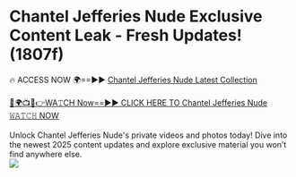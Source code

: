 # Chantel Jefferies Nude Exclusive Content Leak - Fresh Updates! (1807f)

🔥 ACCESS NOW 🌍==►► <a href="https://tinyurl.com/yc657z5k" rel="nofollow">Chantel Jefferies Nude Latest Collection</a>
<br><br>
[🔴🌍📺📱👉WA𝚃CH Now==►► CLICK HERE TO Chantel Jefferies Nude 𝚆𝙰𝚃𝙲𝙷 NOW](https://tinyurl.com/yc657z5k)
<br><br>
Unlock Chantel Jefferies Nude's private videos and photos today! Dive into the newest 2025 content updates and explore exclusive material you won’t find anywhere else.
<br>
<a href="https://tinyurl.com/yc657z5k" rel="nofollow" data-target="animated-image.originalLink"><img src="https://camo.githubusercontent.com/8a4f000d20f83aca3bf7ec5f350d767afa0574a8a352519fd8cfa583a6f93a33/68747470733a2f2f692e696d6775722e636f6d2f644a486b345a712e676966" data-canonical-src="https://i.imgur.com/dJHk4Zq.gif" style="max-width: 100%; display: inline-block;" data-target="animated-image.originalImage"></a>
<br>
